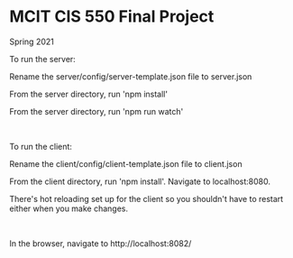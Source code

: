 # MCIT CIS 550 Final Project
Spring 2021



To run the server:

Rename the server/config/server-template.json file to server.json

From the server directory, run  'npm install'

From the server directory, run  'npm run watch'

<br />



To run the client:

Rename the client/config/client-template.json file to client.json

From the client directory, run 'npm install'.  Navigate to localhost:8080.

There's hot reloading set up for the client so you shouldn't have to restart either when you make changes.

<br />

In the browser, navigate to http://localhost:8082/
